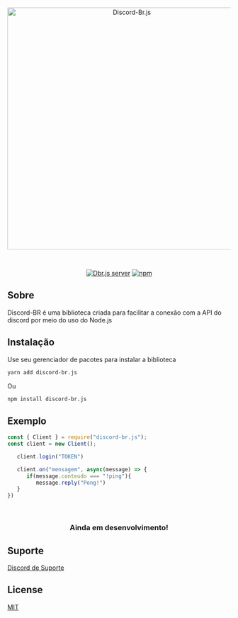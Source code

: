 <div align="center">
   <br />
   <p>
   <a href="https://npmjs.com/discord-br.js" ><img src="https://media.discordapp.net/attachments/810855209193701489/813374327319035944/logo_clea.png?width=1025&height=486" alt="Discord-Br.js" width="546">
   </a>
   </p>
   <br />
   <p>
   <a href="https://discord.gg/MNBCzxaFsY"><img src="https://img.shields.io/discord/810855209193701486?color=7289da&logo=discord&logoColor=orange" alt="Dbr.js server"></img></a>
   <a href="https://npmjs.com/package/discord-br.js"><img src="https://img.shields.io/npm/v/discord-br.js.svg?style=flat-square" alt="npm"></img></a>
   </p>
</div>

## Sobre

Discord-BR é uma biblioteca criada para facilitar a conexão com a API do discord por meio do uso do Node.js

## Instalação

Use seu gerenciador de pacotes para instalar a biblioteca 

```bash
yarn add discord-br.js 
```
Ou

```bash
npm install discord-br.js 
```

## Exemplo

```javascript
const { Client } = require("discord-br.js");
const client = new Client();

   client.login("TOKEN")

   client.on("mensagem", async(message) => {
      if(message.conteudo === "!ping"){
         message.reply("Pong!")
   }
})
```

<div align="center">
   <br />
   <p style="font-size=10px">
   <h3>Ainda em desenvolvimento!</h3>
   </p>
</div>

## Suporte

[Discord de Suporte](https://discord.gg/MNBCzxaFsY)

## License

[MIT](https://github.com/Discord-br/Discord-Br.js/blob/master/LICENSE)